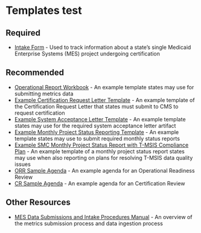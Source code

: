 # Templates test

## Required
- [Intake Form](https://www.medicaid.gov/medicaid/data-systems/certification/streamlined-modular-certification/index.html) - Used to track information about a state’s single Medicaid Enterprise Systems (MES) project undergoing certification

## Recommended
- [Operational Report Workbook](../Operational%20Report%20Workbook.xlsx) - An example template states may use for submitting metrics data
- [Example Certification Request Letter Template](../SMC%20Certification%20Request%20Letter%20Template.docx) - An example template of the Certification Request Letter that states must submit to CMS to request certification
- [Example System Acceptance Letter Template](../SMC%20System%20Acceptance%20Letter%20Sample_v2.docx) - An example template states may use for the required system acceptance letter artifact
- [Example Monthly Project Status Reporting Template](../Streamlined%20Modular%20Certification%20Required%20Monthly%20Project%20Status%20Report%20Example%20Template.docx) - An example template states may use to submit required monthly status reports
- [Example SMC Monthly Project Status Report with T-MSIS Compliance Plan](../SMC%20Monthly%20Project%20Status%20Report%20Template%20w%20T-MSIS%20Compliance%20Plan.docx) - An example template of a monthly project status report states may use when also reporting on plans for resolving T-MSIS data quality issues
- [ORR Sample Agenda](../ORR%20Sample%20Agenda.docx) - An example agenda for an Operational Readiness Review
- [CR Sample Agenda](../CR%20Sample%20Agenda.docx) - An example agenda for an Certification Review

## Other Resources
- [MES Data Submissions and Intake Procedures Manual](https://../MES%20Data%20Submissions%20and%20Intake%20Procedures%20Manual_2.0.pdf) - An overview of the metrics submission process and data ingestion process
